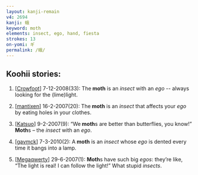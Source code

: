 ```yaml
---
layout: kanji-remain
v4: 2694
kanji: 蛾
keyword: moth
elements: insect, ego, hand, fiesta
strokes: 13
on-yomi: ギ
permalink: /蛾/
---
```


## Koohii stories: 

1) [<a href="http://kanji.koohii.com/profile/Crowfoot">Crowfoot</a>] 7-12-2008(33): The<strong> moth</strong> is an <em>insect</em> with an <em>ego</em> -- always looking for the (lime)light.

2) [<a href="http://kanji.koohii.com/profile/mantixen">mantixen</a>] 16-2-2007(20): The<strong> moth</strong> is an <em>insect</em> that affects your <em>ego</em> by eating holes in your clothes.

3) [<a href="http://kanji.koohii.com/profile/Katsuo">Katsuo</a>] 9-2-2007(9): “We<strong> moth</strong>s are better than butterflies, you know!”<strong> Moth</strong>s – the <em>insect</em> with an <em>ego</em>.

4) [<a href="http://kanji.koohii.com/profile/gavmck">gavmck</a>] 7-3-2010(2): A<strong> moth</strong> is an <em>insect</em> whose <em>ego</em> is dented every time it bangs into a lamp.

5) [<a href="http://kanji.koohii.com/profile/Megaqwerty">Megaqwerty</a>] 29-6-2007(1): <strong>Moth</strong>s have such big <em>egos</em>: they’re like, “The light is real! I can follow the light!” What stupid <em>insects</em>.


